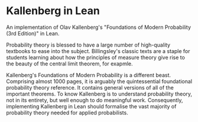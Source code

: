 # Kallenberg in Lean

An implementation of Olav Kallenberg's "Foundations of Modern Probability (3rd Edition)" in Lean.

Probability theory is blessed to have a large number of high-quality textbooks to ease into the subject. Billingsley's classic texts are a staple for students learning about how the principles of measure theory give rise to the beauty of the central limit theorem, for exapmle.

Kallenberg's Foundations of Modern Probability is a different beast. Comprising almost 1000 pages, it is arguably the quintessential foundational probability theory reference. It contains general versions of all of the important theorems. To know Kallenberg is to understand probability theory, not in its entirety, but well enough to do meaningful work. Consequently, implementing Kallenberg in Lean should formalise the vast majority of probability theory needed for applied probabilists.